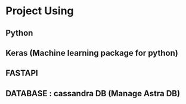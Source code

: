 # Project Using 

## Python

## Keras (Machine learning package for python)

## FASTAPI 

## DATABASE : cassandra DB (Manage Astra DB)

